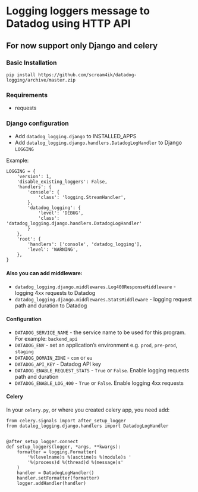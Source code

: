 # Logging loggers message to Datadog using HTTP API

## For now support only Django and celery

### Basic Installation
```
pip install https://github.com/scream4ik/datadog-logging/archive/master.zip
```

### Requirements

- requests

### Django configuration
- Add `datadog_logging.django` to INSTALLED_APPS
- Add `datalog_logging.django.handlers.DatadogLogHandler` to Django `LOGGING`

Example:
```
LOGGING = {
    'version': 1,
    'disable_existing_loggers': False,
    'handlers': {
        'console': {
            'class': 'logging.StreamHandler',
        },
        'datadog_logging': {
            'level': 'DEBUG',
            'class': 'datadog_logging.django.handlers.DatadogLogHandler'
        }
    },
    'root': {
        'handlers': ['console', 'datadog_logging'],
        'level': 'WARNING',
    },
}
```

#### Also you can add middleware:

- `datadog_logging.django.middlewares.Log400ResponseMiddleware` - logging 4xx requests to Datadog
- `datadog_logging.django.middlewares.StatsMiddleware` - logging request path and duration to Datadog

#### Configuration

- `DATADOG_SERVICE_NAME` - the service name to be used for this program. For example: `backend_api`
- `DATADOG_ENV` - set an application’s environment e.g. `prod`, `pre-prod`, `staging`
- `DATADOG_DOMAIN_ZONE` - `com` or `eu`
- `DATADOG_API_KEY` - Datadog API key
- `DATADOG_ENABLE_REQUEST_STATS` - `True` or `False`. Enable logging requests path and duration
- `DATADOG_ENABLE_LOG_400` - `True` or `False`. Enable logging 4xx requests

#### Celery

In your `celery.py`, or where you created celery app, you need add:
```
from celery.signals import after_setup_logger
from datalog_logging.django.handlers import DatadogLogHandler


@after_setup_logger.connect
def setup_loggers(logger, *args, **kwargs):
    formatter = logging.Formatter(
        '%(levelname)s %(asctime)s %(module)s '
        '%(process)d %(thread)d %(message)s'
    )
    handler = DatadogLogHandler()
    handler.setFormatter(formatter)
    logger.addHandler(handler)
```
